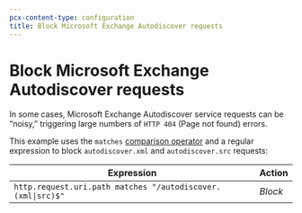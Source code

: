 ```yaml
---
pcx-content-type: configuration
title: Block Microsoft Exchange Autodiscover requests
---
```


# Block Microsoft Exchange Autodiscover requests

In some cases, Microsoft Exchange Autodiscover service requests can be “noisy,” triggering large numbers of `HTTP 404` (Page not found) errors.

This example uses the `matches` [comparison operator](/ruleset-engine/rules-language/operators/#comparison-operators) and a regular expression to block `autodiscover.xml` and `autodiscover.src` requests:

<table>
  <thead>
    <tr>
      <th>Expression</th>
      <th>Action</th>
    </tr>
  </thead>
  <tbody>
    <tr>
      <td>
        <code>http.request.uri.path matches "/autodiscover.(xml|src)$"</code>
      </td>
      <td>
        <em>Block</em>
      </td>
    </tr>
  </tbody>
</table>
